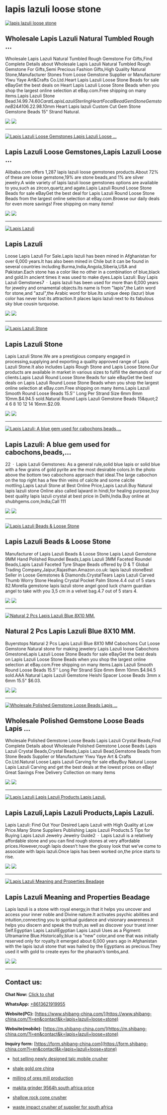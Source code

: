 # lapis lazuli loose stone

<a href="https://swt.shibang-china.com/?l=en&img&k=lapis+lazuli+loose+stone" target="_blank">![lapis lazuli loose stone](http://static.shibang-china.com/all-800x300/50.jpg)</a>

## Wholesale Lapis Lazuli Natural Tumbled Rough …
Wholesale Lapis Lazuli Natural Tumbled Rough Gemstone For Gifts,Find Complete Details about Wholesale Lapis Lazuli Natural Tumbled Rough Gemstone For Gifts,Semi Precious Fashion Gifts,High Quality Natural Stone,Manufacturer Stones from Loose Gemstone Supplier or Manufacturer Yiwu Yaye Art&amp;Crafts Co.Ltd.Heart Lapis Lazuli Loose Stone Beads for sale eBayGet the best deals on Heart Lapis Lazuli Loose Stone Beads when you shop the largest online selection at eBay.com.Free shipping on many items.Lapis Lazuli Stone Bead.$14.99.74.60 Carat Lapis Lazuli Sterling Heart Focal Bead Gem Stone Gemstone B24A106.$22.98.10mm Heart Lapis lazuli Custom Cut Gem Stone Gemstone Beads 15&quot; Strand Natural.


<a href="https://whatsapp.shibangsoft.com/WhatsApp.php" target="_blank" title="WhatsApp">![](http://static.shibang-china.com/icon/whatsapp.png)</a> <a href="https://swt.shibang-china.com/?l=en&icon&k=lapis+lazuli+loose+stone" target="_blank">![](http://static.shibang-china.com/icon/chat-en.png)</a>

---

<a href="https://swt.shibang-china.com/?l=en&img&k=lapis+lazuli+loose+stone" target="_blank">![Lapis Lazuli Loose Gemstones,Lapis Lazuli Loose …](http://static.shibang-china.com/all-800x300/228.jpg)</a>

## Lapis Lazuli Loose Gemstones,Lapis Lazuli Loose …
Alibaba.com offers 1,287 lapis lazuli loose gemstones products.About 72% of these are loose gemstone,19% are stone beads,and 1% are silver jewelry.A wide variety of lapis lazuli loose gemstones options are available to you,such as zircon,quartz,and agate.Lapis Lazuli Round Loose Stone Beads for sale eBayGet the best deal for Lapis Lazuli Round Loose Stone Beads from the largest online selection at eBay.com.Browse our daily deals for even more savings! Free shipping on many items!


<a href="https://whatsapp.shibangsoft.com/WhatsApp.php" target="_blank" title="WhatsApp">![](http://static.shibang-china.com/icon/whatsapp.png)</a> <a href="https://swt.shibang-china.com/?l=en&icon&k=lapis+lazuli+loose+stone" target="_blank">![](http://static.shibang-china.com/icon/chat-en.png)</a>

---

<a href="https://swt.shibang-china.com/?l=en&img&k=lapis+lazuli+loose+stone" target="_blank">![Lapis Lazuli](http://static.shibang-china.com/all-800x300/1423.jpg)</a>

## Lapis Lazuli
Loose Lapis Lazuli For Sale.Lapis lazuli has been mined in Afghanistan for over 6,000 years.It has also been mined in Chile but it can be found in several countries including Burma,India,Angola,Siberia,USA and Pakistan.Each stone has a color like no other in a combination of blue,black and gold.In ancient times it was used to make dyes.Lapis Lazuli: Buy Lapis Lazuli Gemstones7&ensp;&#0183;&ensp;Lapis lazuli has been used for more than 6,000 years for jewelry and ornamental objects.Its name is from &quot;lapis&quot;,the Latin word for stone,and &quot;azul&quot;,the Arabic word for blue.Its unique deep (lazur) blue color has never lost its attraction.It places lapis lazuli next to its fabulous sky blue cousin turquoise.


<a href="https://whatsapp.shibangsoft.com/WhatsApp.php" target="_blank" title="WhatsApp">![](http://static.shibang-china.com/icon/whatsapp.png)</a> <a href="https://swt.shibang-china.com/?l=en&icon&k=lapis+lazuli+loose+stone" target="_blank">![](http://static.shibang-china.com/icon/chat-en.png)</a>

---

<a href="https://swt.shibang-china.com/?l=en&img&k=lapis+lazuli+loose+stone" target="_blank">![Lapis Lazuli Stone](http://static.shibang-china.com/all-800x300/1442.jpg)</a>

## Lapis Lazuli Stone
Lapis Lazuli Stone.We are a prestigious company engaged in processing,supplying and exporting a quality approved range of Lapis Lazuli Stone.It also includes Lapis Rough Stone and Lapis Loose Stone.Our products are available in market in various sizes to fulfill the demands of our clients.Lapis Lazuli Round Loose Stone Beads for sale eBayGet the best deals on Lapis Lazuli Round Loose Stone Beads when you shop the largest online selection at eBay.com.Free shipping on many items.Lapis Lazuli Smooth Round Loose Beads 15.5'' Long Per Strand Size 6mm 8mm 10mm.$4.94.5 sold.Natural Round Lapis Lazuli Gemstone Beads 15&quot;2 4 6 8 10 12 14 16mm.$2.09.


<a href="https://whatsapp.shibangsoft.com/WhatsApp.php" target="_blank" title="WhatsApp">![](http://static.shibang-china.com/icon/whatsapp.png)</a> <a href="https://swt.shibang-china.com/?l=en&icon&k=lapis+lazuli+loose+stone" target="_blank">![](http://static.shibang-china.com/icon/chat-en.png)</a>

---

<a href="https://swt.shibang-china.com/?l=en&img&k=lapis+lazuli+loose+stone" target="_blank">![Lapis Lazuli: A blue gem used for cabochons,beads,…](http://static.shibang-china.com/all-800x300/723.jpg)</a>

## Lapis Lazuli: A blue gem used for cabochons,beads,…
22&ensp;&#0183;&ensp;Lapis Lazuli Gemstones: As a general rule,solid blue lapis or solid blue with a few grains of gold pyrite are the most desirable colors.In the photo above the bottom two cabochons approach that ideal.The large cabochon on the top right has a few thin veins of calcite and some calcite mottling.Lapis Lazuli Stone at Best Online Price,Lapis Lazuli.Buy Natural lapis lazuli stone Online also called lajward in hindi,for healing purpose,buy best quality lapis lazuli crystal at best price in Delhi,India.Buy online at shubhgems.com,India,Call 111


<a href="https://whatsapp.shibangsoft.com/WhatsApp.php" target="_blank" title="WhatsApp">![](http://static.shibang-china.com/icon/whatsapp.png)</a> <a href="https://swt.shibang-china.com/?l=en&icon&k=lapis+lazuli+loose+stone" target="_blank">![](http://static.shibang-china.com/icon/chat-en.png)</a>

---

<a href="https://swt.shibang-china.com/?l=en&img&k=lapis+lazuli+loose+stone" target="_blank">![Lapis Lazuli Beads &amp; Loose Stone](http://static.shibang-china.com/all-800x300/35.jpg)</a>

## Lapis Lazuli Beads &amp; Loose Stone
Manufacturer of Lapis Lazuli Beads &amp; Loose Stone Lapis Lazuli Gemstone 9MM Hand Polished Roundel Beads,Lapis Lazuli 3MM Faceted Roundel Beads,Lapis Lazuli Faceted Tyre Shape Beads offered by D &amp; T Global Trading Company,Jaipur,Rajasthan.Amazon.co.uk: lapis lazuli stoneBest Seller in Loose Gemstones &amp; Diamonds.CrystalTears Lapis Lazuli Carved Thumb Worry Stone Healing Crystal Pocket Palm Stone.4.4 out of 5 stars 82.Morella gemstone lapis lazuli stone angel good luck charm guardian angel to take with you 3,5 cm in a velvet bag.4.7 out of 5 stars 4.


<a href="https://whatsapp.shibangsoft.com/WhatsApp.php" target="_blank" title="WhatsApp">![](http://static.shibang-china.com/icon/whatsapp.png)</a> <a href="https://swt.shibang-china.com/?l=en&icon&k=lapis+lazuli+loose+stone" target="_blank">![](http://static.shibang-china.com/icon/chat-en.png)</a>

---

<a href="https://swt.shibang-china.com/?l=en&img&k=lapis+lazuli+loose+stone" target="_blank">![Natural 2 Pcs Lapis Lazuli Blue 8X10 MM.](http://static.shibang-china.com/all-800x300/707.jpg)</a>

## Natural 2 Pcs Lapis Lazuli Blue 8X10 MM.
Buyerstops Natural 2 Pcs Lapis Lazuli Blue 8X10 MM Cabochons Cut Loose Gemstone Natural stone for making jewelery Lapis Lazuli loose Cabochons GmestoneLapis Lazuli Loose Stone Beads for sale eBayGet the best deals on Lapis Lazuli Loose Stone Beads when you shop the largest online selection at eBay.com.Free shipping on many items.Lapis Lazuli Smooth Round Loose Beads 15.5'' Long Per Strand Size 6mm 8mm 10mm.$4.94.5 sold.AAA Natural Lapis Lazuli Gemstone Heishi Spacer Loose Beads 3mm x 6mm 15.5&quot; $6.03.


<a href="https://whatsapp.shibangsoft.com/WhatsApp.php" target="_blank" title="WhatsApp">![](http://static.shibang-china.com/icon/whatsapp.png)</a> <a href="https://swt.shibang-china.com/?l=en&icon&k=lapis+lazuli+loose+stone" target="_blank">![](http://static.shibang-china.com/icon/chat-en.png)</a>

---

<a href="https://swt.shibang-china.com/?l=en&img&k=lapis+lazuli+loose+stone" target="_blank">![Wholesale Polished Gemstone Loose Beads Lapis …](http://static.shibang-china.com/all-800x300/407.jpg)</a>

## Wholesale Polished Gemstone Loose Beads Lapis …
Wholesale Polished Gemstone Loose Beads Lapis Lazuli Crystal Beads,Find Complete Details about Wholesale Polished Gemstone Loose Beads Lapis Lazuli Crystal Beads,Crystal Beads,Lapis Lazuli Bead,Gemstone Beads from Stone Beads Supplier or Manufacturer Yiwu Yaye Art &amp; Crafts Co.Ltd.Natural Loose Lapis Lazuli Carving for sale eBayBuy Natural Loose Lapis Lazuli Carving and get the best deals at the lowest prices on eBay! Great Savings Free Delivery Collection on many items


<a href="https://whatsapp.shibangsoft.com/WhatsApp.php" target="_blank" title="WhatsApp">![](http://static.shibang-china.com/icon/whatsapp.png)</a> <a href="https://swt.shibang-china.com/?l=en&icon&k=lapis+lazuli+loose+stone" target="_blank">![](http://static.shibang-china.com/icon/chat-en.png)</a>

---

<a href="https://swt.shibang-china.com/?l=en&img&k=lapis+lazuli+loose+stone" target="_blank">![Lapis Lazuli,Lapis Lazuli Products,Lapis Lazuli.](http://static.shibang-china.com/all-800x300/1138.jpg)</a>

## Lapis Lazuli,Lapis Lazuli Products,Lapis Lazuli.
Lapis Lazuli: Find Out Your Desired Lapis Lazuli with High Quality at Low Price.Many Stone Suppliers Publishing Lapis Lazuli Products.5 Tips for Buying Lapis Lazuli Jewelry Jewelry Guide2&ensp;&#0183;&ensp;Lapis Lazuli is a relatively affordable stone and you can find rough stones at very affordable prices.However,rough lapis doesn’t have the glossy look that we’ve come to associate with lapis lazuli.Once lapis has been worked on,the price starts to rise.


<a href="https://whatsapp.shibangsoft.com/WhatsApp.php" target="_blank" title="WhatsApp">![](http://static.shibang-china.com/icon/whatsapp.png)</a> <a href="https://swt.shibang-china.com/?l=en&icon&k=lapis+lazuli+loose+stone" target="_blank">![](http://static.shibang-china.com/icon/chat-en.png)</a>

---

<a href="https://swt.shibang-china.com/?l=en&img&k=lapis+lazuli+loose+stone" target="_blank">![Lapis Lazuli Meaning and Properties Beadage](http://static.shibang-china.com/all-800x300/1349.jpg)</a>

## Lapis Lazuli Meaning and Properties Beadage
Lapis lazuli is a stone with royal energy,in that it helps you uncover and access your inner noble and Divine nature.It activates psychic abilities and intuition,connecting you to spiritual guidance and visionary awareness.It helps you discern and speak the truth,as well as discover your truest inner Self.Egyptian Lapis LazuliEgyptian Lapis Lazuli Uses as a Pigment: Ultramarine Blue.Historically,blue is a “new” color,and one that was initially reserved only for royalty.It emerged about 6,000 years ago in Afghanistan with the lapis lazuli stone that was hailed by the Egyptians as precious.They used it with gold to create eyes for the pharaoh’s tombs,and.


<a href="https://whatsapp.shibangsoft.com/WhatsApp.php" target="_blank" title="WhatsApp">![](http://static.shibang-china.com/icon/whatsapp.png)</a> <a href="https://swt.shibang-china.com/?l=en&icon&k=lapis+lazuli+loose+stone" target="_blank">![](http://static.shibang-china.com/icon/chat-en.png)</a>

---
## Contact us:

**Chat Now:** [Click to chat](https://swt.shibang-china.com?l=en&contact&k=lapis+lazuli+loose+stone)

**WhatsApp:**  [+8613621919955](https://whatsapp.shibangsoft.com/WhatsApp.php)

**Website(PC):** [https://www.shibang-china.com/](https://www.shibang-china.com/?l=en&contact&k=lapis+lazuli+loose+stone)

**Website(mobile):** [https://m.shibang-china.com/](https://m.shibang-china.com/?l=en&contact&k=lapis+lazuli+loose+stone)

**Inquiry form:** [https://form.shibang-china.com](https://form.shibang-china.com?l=en&contact&k=lapis+lazuli+loose+stone)

* [hot selling newly designed talc mobile crusher](../159/hot%20selling%20newly%20designed%20talc%20mobile%20crusher.md)

* [shale gold ore china](../157/shale%20gold%20ore%20china.md)

* [milling of ores mill production](../155/milling%20of%20ores%20mill%20production.md)

* [makita grinder 9564h south africa price](../153/makita%20grinder%209564h%20south%20africa%20price.md)

* [shallow rock cone crusher](../159/shallow%20rock%20cone%20crusher.md)

* [waste impact crusher pf supplier for south africa](../157/waste%20impact%20crusher%20pf%20supplier%20for%20south%20africa.md)